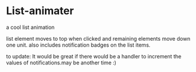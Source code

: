 # List-animater
a cool list animation


list element moves to top when clicked and remaining elements move down one unit.
also includes notification badges on the list items.

to update: It would be great if there would be a handler to increment the values of notifications.may be another time :) 
